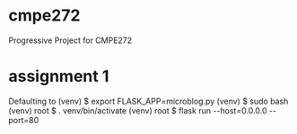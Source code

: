# cmpe272
Progressive Project for CMPE272 

# assignment 1
Defaulting to 
(venv) $ export FLASK_APP=microblog.py
(venv) $ sudo bash
(venv) root $ . venv/bin/activate
(venv) root $ flask run --host=0.0.0.0 --port=80
